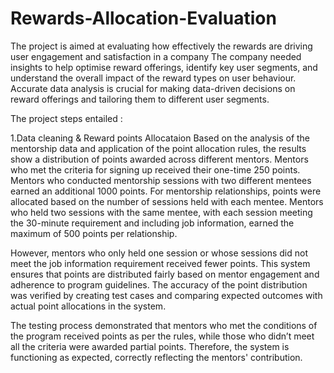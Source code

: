 # Rewards-Allocation-Evaluation
The project is aimed at evaluating how effectively the rewards are driving user engagement and satisfaction in a company
The company needed insights to help optimise
reward offerings, identify key user segments, and understand the overall impact of the
reward types on user behaviour. Accurate data analysis is crucial for making data-driven
decisions on reward offerings and tailoring them to different user segments.


The project steps entailed :

1.Data cleaning & Reward points Allocataion
Based on the analysis of the mentorship data and application of the point allocation rules, the results show a distribution of points awarded across different mentors. Mentors who met the criteria for signing up received their one-time 250 points. Mentors who conducted mentorship sessions with two different mentees earned an additional 1000 points. For mentorship relationships, points were allocated based on the number of sessions held with each mentee. Mentors who held two sessions with the same mentee, with each session meeting the 30-minute requirement and including job information, earned the maximum of 500 points per relationship.

However, mentors who only held one session or whose sessions did not meet the job information requirement received fewer points. This system ensures that points are distributed fairly based on mentor engagement and adherence to program guidelines. The accuracy of the point distribution was verified by creating test cases and comparing expected outcomes with actual point allocations in the system.

The testing process demonstrated that mentors who met the conditions of the program received points as per the rules, while those who didn’t meet all the criteria were awarded partial points. Therefore, the system is functioning as expected, correctly reflecting the mentors' contribution.
